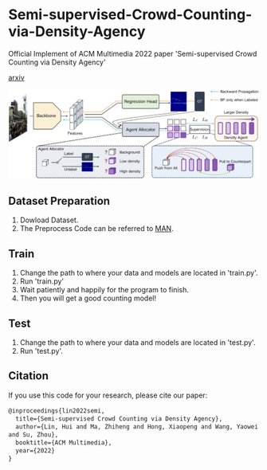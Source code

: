 # Semi-supervised-Crowd-Counting-via-Density-Agency
Official Implement of ACM Multimedia 2022 paper 'Semi-supervised Crowd Counting via Density Agency'

[arxiv](https://arxiv.org/pdf/2209.02955.pdf)

![image](structure.jpg)

## Dataset Preparation
1. Dowload Dataset.
2. The Preprocess Code can be referred to [MAN](https://github.com/LoraLinH/Boosting-Crowd-Counting-via-Multifaceted-Attention).

## Train
1. Change the path to where your data and models are located in 'train.py'.
2. Run 'train.py'
3. Wait patiently and happily for the program to finish.
4. Then you will get a good counting model!


## Test
1. Change the path to where your data and models are located in 'test.py'.
2. Run 'test.py'.

## Citation
If you use this code for your research, please cite our paper:

```
@inproceedings{lin2022semi,
  title={Semi-supervised Crowd Counting via Density Agency},
  author={Lin, Hui and Ma, Zhiheng and Hong, Xiaopeng and Wang, Yaowei and Su, Zhou},
  booktitle={ACM Multimedia},
  year={2022}
}
```
